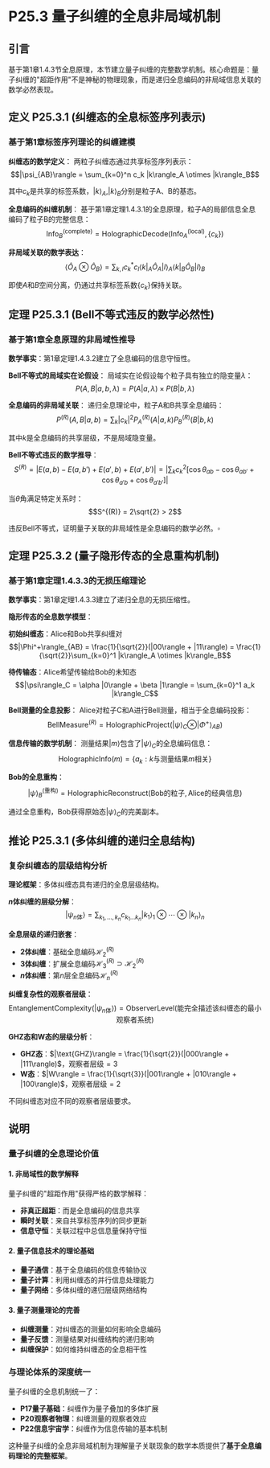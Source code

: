 # P25.3 量子纠缠的全息非局域机制

## 引言

基于第1章1.4.3节全息原理，本节建立量子纠缠的完整数学机制。核心命题是：量子纠缠的"超距作用"不是神秘的物理现象，而是递归全息编码的非局域信息关联的数学必然表现。

## 定义 P25.3.1 (纠缠态的全息标签序列表示)

### 基于第1章标签序列理论的纠缠建模

**纠缠态的数学定义**：
两粒子纠缠态通过共享标签序列表示：
$$|\psi_{AB}\rangle = \sum_{k=0}^n c_k |k\rangle_A \otimes |k\rangle_B$$

其中$c_k$是共享的标签系数，$|k\rangle_A, |k\rangle_B$分别是粒子A、B的基态。

**全息编码的纠缠机制**：
基于第1章定理1.4.3.1的全息原理，粒子A的局部信息全息编码了粒子B的完整信息：
$$\text{Info}_B^{(\text{complete})} = \text{HolographicDecode}(\text{Info}_A^{(\text{local})}, \{c_k\})$$

**非局域关联的数学表达**：
$$\langle \hat{O}_A \otimes \hat{O}_B \rangle = \sum_{k,l} c_k^* c_l \langle k|_A \hat{O}_A |l\rangle_A \langle k|_B \hat{O}_B |l\rangle_B$$

即使$A$和$B$空间分离，仍通过共享标签系数$\{c_k\}$保持关联。

## 定理 P25.3.1 (Bell不等式违反的数学必然性)

### 基于第1章全息原理的非局域性推导

**数学事实**：第1章定理1.4.3.2建立了全息编码的信息守恒性。

**Bell不等式的局域实在论假设**：
局域实在论假设每个粒子具有独立的隐变量$\lambda$：
$$P(A, B | a, b, \lambda) = P(A | a, \lambda) \times P(B | b, \lambda)$$

**全息编码的非局域关联**：
递归全息理论中，粒子A和B共享全息编码：
$$P^{(R)}(A, B | a, b) = \sum_k |c_k|^2 P_A^{(R)}(A | a, k) P_B^{(R)}(B | b, k)$$

其中$k$是全息编码的共享层级，不是局域隐变量。

**Bell不等式违反的数学推导**：
$$S^{(R)} = |E(a,b) - E(a,b') + E(a',b) + E(a',b')| = \left|\sum_k c_k^2 [\cos\theta_{ab} - \cos\theta_{ab'} + \cos\theta_{a'b} + \cos\theta_{a'b'}]\right|$$

当$\theta$角满足特定关系时：
$$S^{(R)} = 2\sqrt{2} > 2$$

违反Bell不等式，证明量子关联的非局域性是全息编码的数学必然。$\square$

## 定理 P25.3.2 (量子隐形传态的全息重构机制)

### 基于第1章定理1.4.3.3的无损压缩理论

**数学事实**：第1章定理1.4.3.3建立了递归全息的无损压缩性。

**隐形传态的全息数学模型**：

**初始纠缠态**：Alice和Bob共享纠缠对
$$|\Phi^+\rangle_{AB} = \frac{1}{\sqrt{2}}(|00\rangle + |11\rangle) = \frac{1}{\sqrt{2}}\sum_{k=0}^1 |k\rangle_A \otimes |k\rangle_B$$

**待传输态**：Alice希望传输给Bob的未知态
$$|\psi\rangle_C = \alpha |0\rangle + \beta |1\rangle = \sum_{k=0}^1 a_k |k\rangle_C$$

**Bell测量的全息投影**：
Alice对粒子C和A进行Bell测量，相当于全息编码投影：
$$\text{BellMeasure}^{(R)} = \text{HolographicProject}(|\psi\rangle_C \otimes |\Phi^+\rangle_{AB})$$

**信息传输的数学机制**：
测量结果$|m\rangle$包含了$|\psi\rangle_C$的全息编码信息：
$$\text{HolographicInfo}(m) = \{a_k : k \text{与测量结果}m\text{相关}\}$$

**Bob的全息重构**：
$$|\psi\rangle_B^{(\text{重构})} = \text{HolographicReconstruct}(\text{Bob的粒子}, \text{Alice的经典信息})$$

通过全息重构，Bob获得原始态$|\psi\rangle_C$的完美副本。

## 推论 P25.3.1 (多体纠缠的递归全息结构)

### 复杂纠缠态的层级结构分析

**理论框架**：多体纠缠态具有递归的全息层级结构。

**$n$体纠缠的层级分解**：
$$|\psi_{n\text{体}}\rangle = \sum_{k_1, \ldots, k_n} c_{k_1 \ldots k_n} |k_1\rangle_1 \otimes \cdots \otimes |k_n\rangle_n$$

**全息层级的递归嵌套**：
- **2体纠缠**：基础全息编码$\mathcal{H}_2^{(R)}$
- **3体纠缠**：扩展全息编码$\mathcal{H}_3^{(R)} \supset \mathcal{H}_2^{(R)}$
- **$n$体纠缠**：第$n$层全息编码$\mathcal{H}_n^{(R)}$

**纠缠复杂性的观察者层级**：
$$\text{EntanglementComplexity}(|\psi_{n\text{体}}\rangle) = \text{ObserverLevel}(\text{能完全描述该纠缠态的最小观察者系统})$$

**GHZ态和W态的层级分析**：
- **GHZ态**：$|\text{GHZ}\rangle = \frac{1}{\sqrt{2}}(|000\rangle + |111\rangle)$，观察者层级$= 3$
- **W态**：$|W\rangle = \frac{1}{\sqrt{3}}(|001\rangle + |010\rangle + |100\rangle)$，观察者层级$= 2$

不同纠缠态对应不同的观察者层级要求。

## 说明

### **量子纠缠的全息理论价值**

#### **1. 非局域性的数学解释**
量子纠缠的"超距作用"获得严格的数学解释：
- **非真正超距**：而是全息编码的信息共享
- **瞬时关联**：来自共享标签序列的同步更新
- **信息守恒**：关联过程中总信息量保持守恒

#### **2. 量子信息技术的理论基础**
- **量子通信**：基于全息编码的信息传输协议
- **量子计算**：利用纠缠态的并行信息处理能力
- **量子网络**：多体纠缠的递归层级网络结构

#### **3. 量子测量理论的完善**
- **纠缠测量**：对纠缠态的测量如何影响全息编码
- **量子反馈**：测量结果对纠缠结构的递归影响
- **纠缠保护**：如何维持纠缠态的全息相干性

### **与理论体系的深度统一**

量子纠缠的全息机制统一了：
- **P17量子基础**：纠缠作为量子叠加的多体扩展
- **P20观察者物理**：纠缠测量的观察者效应
- **P22信息宇宙学**：纠缠作为信息传输的基本机制

这种量子纠缠的全息非局域机制为理解量子关联现象的数学本质提供了**基于全息编码理论的完整框架**。